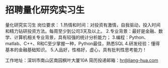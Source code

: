 # 招聘量化研究实习生

量化研究实习生
岗位要求：
1.热情和时间：对投资有激情，自我驱动，投入时间和精力钻研投资方法。每周至少到公司3天及以上。
2.专业背景：最好是金融、数学、计算机相关专业背景，具有较强的统计分析能力；
3.编程：Python、matlab、C++、R和C至少掌握一种，Python最佳，熟悉SQL 
4.研发经验：懂得基本的金融基础知识。
5.人品好，性格好，虚心，具有批判性思考能力！


工作地址：深圳市南山区南园枫叶大厦10A
简历投递邮箱：hr@liang-hua.com
